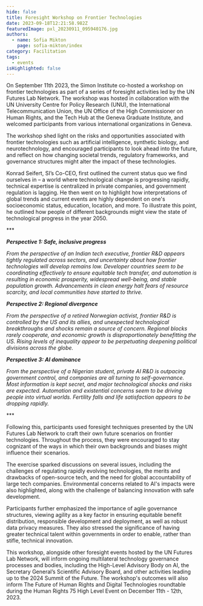 ```yaml
---
hide: false
title: Foresight Workshop on Frontier Technologies
date: 2023-09-18T12:21:58.982Z
featuredImage: pxl_20230911_095940176.jpg
authors:
  - name: Sofia Mikton
    page: sofia-mikton/index
category: Facilitation
tags:
  - events
isHighlighted: false
---
```

On September 11th 2023, the Simon Institute co-hosted a workshop on frontier technologies as part of a series of foresight activities led by the UN Futures Lab Network. The workshop was hosted in collaboration with the UN University Centre for Policy Research (UNU), the International Telecommunication Union, the UN Office of the High Commissioner on Human Rights, and the Tech Hub at the Geneva Graduate Institute, and welcomed participants from various international organizations in Geneva.  

The workshop shed light on the risks and opportunities associated with frontier technologies such as artificial intelligence, synthetic biology, and neurotechnology, and encouraged participants to look ahead into the future, and reflect on how changing societal trends, regulatory frameworks, and governance structures might alter the impact of these technologies. 

Konrad Seifert, SI’s Co-CEO, first outlined the current status quo we find ourselves in – a world where technological change is progressing rapidly, technical expertise is centralized in private companies, and government regulation is lagging. He then went on to highlight how interpretations of global trends and current events are highly dependent on one's socioeconomic status, education, location, and more. To illustrate this point, he outlined how people of different backgrounds might view the state of technological progress in the year 2050. 

\*\**

***Perspective 1: Safe, inclusive progress***

*From the perspective of an Indian tech executive, frontier R&D appears tightly regulated across sectors, and uncertainty about how frontier technologies will develop remains low. Developer countries seem to be coordinating effectively to ensure equitable tech transfer, and automation is resulting in economic prosperity, widespread well-being, and stable population growth. Advancements in clean energy halt fears of resource scarcity, and local communities have started to thrive.*

***Perspective 2: Regional divergence***

*From the perspective of a retired Norwegian activist, frontier R&D is controlled by the US and its allies, and unexpected technological breakthroughs and shocks remain a source of concern. Regional blocks rarely cooperate, and economic growth is disproportionately benefitting the US. Rising levels of inequality appear to be perpetuating deepening political divisions across the globe.* 

***Perspective 3: AI dominance***

*From the perspective of a Nigerian student, private AI R&D is outpacing government control, and companies are all turning to self-governance. Most information is kept secret, and major technological shocks and risks are expected. Automation and existential concerns seem to be driving people into virtual worlds. Fertility falls and life satisfaction appears to be dropping rapidly.* 

\*\**

Following this, participants used foresight techniques presented by the UN Futures Lab Network to craft their own future scenarios on frontier technologies. Throughout the process, they were encouraged to stay cognizant of the ways in which their own backgrounds and biases might influence their scenarios. 

The exercise sparked discussions on several issues, including the challenges of regulating rapidly evolving technologies, the merits and drawbacks of open-source tech, and the need for global accountability of large tech companies. Environmental concerns related to AI's impacts were also highlighted, along with the challenge of balancing innovation with safe development. 

Participants further emphasized the importance of agile governance structures, viewing agility as a key factor in ensuring equitable benefit distribution, responsible development and deployment, as well as robust data privacy measures. They also stressed the significance of having greater technical talent within governments in order to enable, rather than stifle, technical innovation. 

This workshop, alongside other foresight events hosted by the UN Futures Lab Network, will inform ongoing multilateral technology governance processes and bodies, including the High-Level Advisory Body on AI, the Secretary General’s Scientific Advisory Board, and other activities leading up to the 2024 Summit of the Future. The workshop's outcomes will also inform The Future of Human Rights and Digital Technologies roundtable during the Human Rights 75 High Level Event on December 11th - 12th, 2023.
